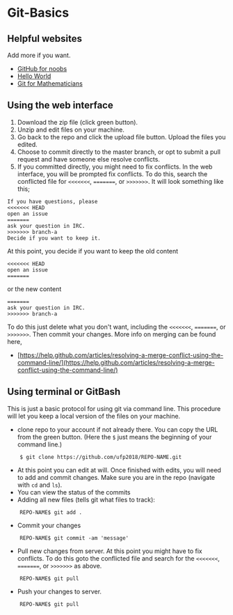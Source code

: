# Git-Basics

## Helpful websites
Add more if you want. 

* [GitHub for noobs](https://www.youtube.com/results?search_query=github+for+noobs)
* [Hello World](https://guides.github.com/activities/hello-world/#repository )
* [Git for Mathematicians](https://www.konradvoelkel.com/wp-content/uploads/git-for-math.pdf)

## Using the web interface


1. Download the zip file (click green button).
1. Unzip and edit files on your machine.
1. Go back to the repo and click the upload file button. Upload the files you edited. 
1. Choose to commit directly to the master branch, or opt to submit a pull request and have someone else resolve conflicts.
1. If you committed directly, you might need to fix conflicts. In the web interface, you will be prompted fix conflicts. To do this, search the conflicted file for `<<<<<<<`, `=======`, or `>>>>>>>`. It will look something like this;
```
If you have questions, please
<<<<<<< HEAD
open an issue
=======
ask your question in IRC.
>>>>>>> branch-a
Decide if you want to keep it. 
```
At this point, you decide if you want to keep the old content
```
<<<<<<< HEAD
open an issue
=======
```
or the new content
```
=======
ask your question in IRC.
>>>>>>> branch-a
```
To do this just delete what you don't want, including the `<<<<<<<`, `=======`, or `>>>>>>>`. Then commit your changes. More info on merging can be found here,

* [https://help.github.com/articles/resolving-a-merge-conflict-using-the-command-line/](https://help.github.com/articles/resolving-a-merge-conflict-using-the-command-line/)

## Using terminal or GitBash

This is just a basic protocol for using git via command line. This procedure will let you keep a local version of the files on your machine. 

* clone repo to your account if not already there. You can copy the URL from the green button. (Here the `$` just means the beginning of your command line.)
``` 
	$ git clone https://github.com/ufp2018/REPO-NAME.git
```
* At this point you can edit at will. Once finished with edits, you will need to add and commit changes. Make sure you are in the repo (navigate with `cd` and `ls`). 
* You can view the status of the commits 
* Adding all new files (tells git what files to track):
``` 
	REPO-NAME$ git add .
 ```
* Commit your changes
```
	REPO-NAME$ git commit -am 'message'
```
* Pull new changes from server. At this point you might have to fix conflicts. To do this goto the conflicted file and search for the `<<<<<<<`, `=======`, or `>>>>>>>` as above. 
```
	REPO-NAME$ git pull
```
* Push your changes to server.
```
	REPO-NAME$ git pull
```





